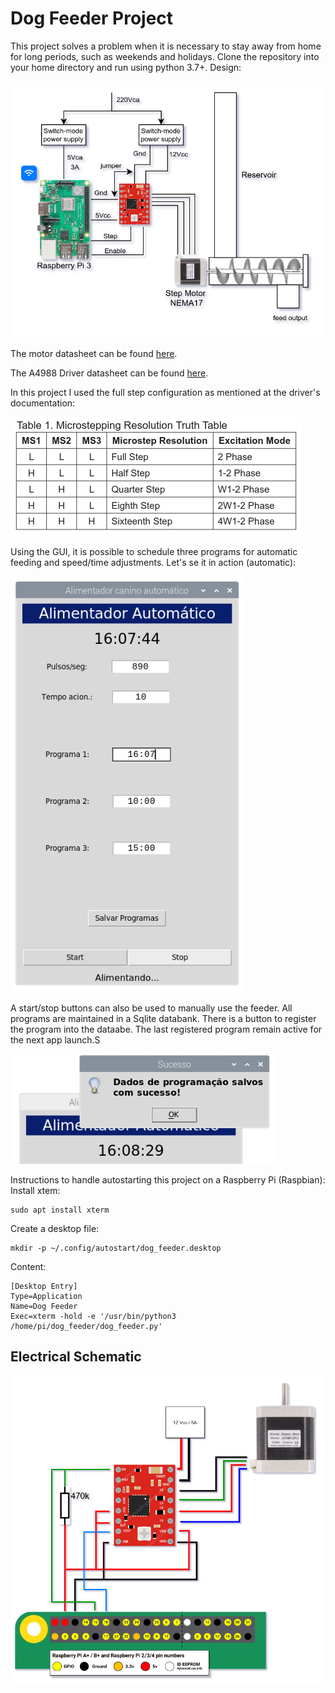 # Dog Feeder Project

This project solves a problem when it is necessary to stay away from home for long periods, such as weekends and holidays.
Clone the repository into your home directory and run using python 3.7+.
Design:

![Imagem](/static/design.png)

The motor datasheet can be found [here](https://ecksteinimg.de/Datasheet/Schrittmotor/JK42HS40-1004A/JK42HS40-1004AC.pdf).

The A4988 Driver datasheet can be found [here](https://pdf1.alldatasheet.com/datasheet-pdf/view/338780/ALLEGRO/A4988.html).

In this project I used the full step configuration as mentioned at the driver's documentation:

![image](/static/microsteps.png)

Using the GUI, it is possible to schedule three programs for automatic feeding and speed/time adjustments. Let's se it in action (automatic):

![image](/static/dog_feeder_gui1.png)


A start/stop buttons can also be used to manually use the feeder. All programs are maintained in a Sqlite databank. There is a button to register the program into the dataabe. The last registered program remain active for the next app launch.S

![image](/static/dog_feeder_gui2.png)

Instructions to handle autostarting this project on a Raspberry Pi (Raspbian):
Install xtem:

    sudo apt install xterm

Create a desktop file:

    mkdir -p ~/.config/autostart/dog_feeder.desktop

Content:

    [Desktop Entry]
    Type=Application
    Name=Dog Feeder
    Exec=xterm -hold -e '/usr/bin/python3 /home/pi/dog_feeder/dog_feeder.py'

## Electrical Schematic

![Imagem](/static/electrical_scheme.png)